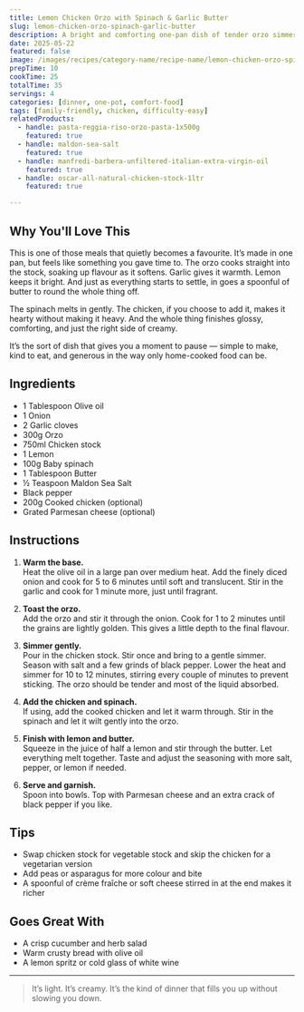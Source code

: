 ```yaml
---
title: Lemon Chicken Orzo with Spinach & Garlic Butter
slug: lemon-chicken-orzo-spinach-garlic-butter
description: A bright and comforting one-pan dish of tender orzo simmered with garlic, lemon, spinach, and chicken stock. Finished with garlic butter and a little black pepper, it’s the kind of meal that feels both soothing and fresh.
date: 2025-05-22
featured: false
image: /images/recipes/category-name/recipe-name/lemon-chicken-orzo-spinach-garlic-butter.webp
prepTime: 10
cookTime: 25
totalTime: 35
servings: 4
categories: [dinner, one-pot, comfort-food]
tags: [family-friendly, chicken, difficulty-easy]
relatedProducts:
  - handle: pasta-reggia-riso-orzo-pasta-1x500g
    featured: true
  - handle: maldon-sea-salt
    featured: true
  - handle: manfredi-barbera-unfiltered-italian-extra-virgin-oil
    featured: true
  - handle: oscar-all-natural-chicken-stock-1ltr
    featured: true

---
```


## Why You'll Love This

This is one of those meals that quietly becomes a favourite. It’s made in one pan, but feels like something you gave time to. The orzo cooks straight into the stock, soaking up flavour as it softens. Garlic gives it warmth. Lemon keeps it bright. And just as everything starts to settle, in goes a spoonful of butter to round the whole thing off.

The spinach melts in gently. The chicken, if you choose to add it, makes it hearty without making it heavy. And the whole thing finishes glossy, comforting, and just the right side of creamy.

It’s the sort of dish that gives you a moment to pause — simple to make, kind to eat, and generous in the way only home-cooked food can be.

## Ingredients

- 1 Tablespoon Olive oil  
- 1 Onion  
- 2 Garlic cloves  
- 300g Orzo  
- 750ml Chicken stock  
- 1 Lemon  
- 100g Baby spinach  
- 1 Tablespoon Butter  
- ½ Teaspoon Maldon Sea Salt  
- Black pepper  
- 200g Cooked chicken (optional)  
- Grated Parmesan cheese (optional)

## Instructions

1. **Warm the base.**  
   Heat the olive oil in a large pan over medium heat. Add the finely diced onion and cook for 5 to 6 minutes until soft and translucent. Stir in the garlic and cook for 1 minute more, just until fragrant.

2. **Toast the orzo.**  
   Add the orzo and stir it through the onion. Cook for 1 to 2 minutes until the grains are lightly golden. This gives a little depth to the final flavour.

3. **Simmer gently.**  
   Pour in the chicken stock. Stir once and bring to a gentle simmer. Season with salt and a few grinds of black pepper. Lower the heat and simmer for 10 to 12 minutes, stirring every couple of minutes to prevent sticking. The orzo should be tender and most of the liquid absorbed.

4. **Add the chicken and spinach.**  
   If using, add the cooked chicken and let it warm through. Stir in the spinach and let it wilt gently into the orzo.

5. **Finish with lemon and butter.**  
   Squeeze in the juice of half a lemon and stir through the butter. Let everything melt together. Taste and adjust the seasoning with more salt, pepper, or lemon if needed.

6. **Serve and garnish.**  
   Spoon into bowls. Top with Parmesan cheese and an extra crack of black pepper if you like.

## Tips

- Swap chicken stock for vegetable stock and skip the chicken for a vegetarian version  
- Add peas or asparagus for more colour and bite  
- A spoonful of crème fraîche or soft cheese stirred in at the end makes it richer

## Goes Great With

- A crisp cucumber and herb salad  
- Warm crusty bread with olive oil  
- A lemon spritz or cold glass of white wine

---
> It’s light. It’s creamy. It’s the kind of dinner that fills you up without slowing you down.